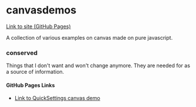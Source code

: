 # canvasdemos

[Link to site (GitHub Pages)](https://gedelborius.github.io/canvasdemos/)

A collection of various examples on canvas made on pure javascript.

### conserved

Things that I don't want and won't change anymore. They are needed for as a source of information.

#### GitHub Pages Links

- [Link to QuickSettings canvas demo](https://gedelborius.github.io/canvasdemos/conserved/QuickSettingsCanvasDemo/index.html)
